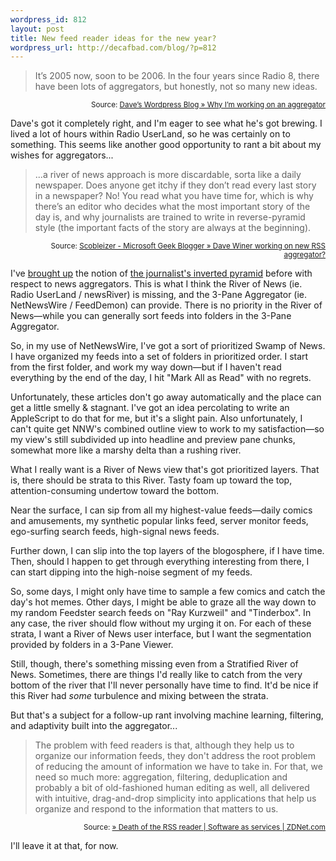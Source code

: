```yaml
--- 
wordpress_id: 812
layout: post
title: New feed reader ideas for the new year?
wordpress_url: http://decafbad.com/blog/?p=812
---
```

<blockquote cite="http://scripting.wordpress.com/2005/12/29/why-im-working-on-an-aggregator/">It’s 2005 now, soon to be 2006. In the four years since Radio 8, there have been lots of aggregators, but honestly, not so many new ideas.</blockquote>
<small style="text-align:right; display:block">Source: <a href="http://scripting.wordpress.com/2005/12/29/why-im-working-on-an-aggregator/">Dave’s Wordpress Blog » Why I’m working on an aggregator</a></small>

Dave's got it completely right, and I'm eager to see what he's got brewing.  I lived a lot of hours within Radio UserLand, so he was certainly on to something.  This seems like another good opportunity to rant a bit about my wishes for aggregators...

<blockquote cite="http://scobleizer.wordpress.com/2005/12/29/dave-winer-working-on-new-rss-aggregator/">...a river of news approach is more discardable, sorta like a daily newspaper. Does anyone get itchy if they don’t read every last story in a newspaper? No! You read what you have time for, which is why there’s an editor who decides what the most important story of the day is, and why journalists are trained to write in reverse-pyramid style (the important facts of the story are always at the beginning).</blockquote>
<small style="text-align:right; display:block">Source: <a href="http://scobleizer.wordpress.com/2005/12/29/dave-winer-working-on-new-rss-aggregator/">Scobleizer - Microsoft Geek Blogger » Dave Winer working on new RSS aggregator?</a></small>

I've [brought up][bu] the notion of [the journalist's inverted pyramid][ip] before with respect to news aggregators.  This is what I think the River of News (ie. Radio UserLand / newsRiver) is missing, and the 3-Pane Aggregator (ie. NetNewsWire / FeedDemon) can provide.  There is no priority in the River of News—while you can generally sort feeds into folders in the 3-Pane Aggregator.  

[ip]: http://mtsu32.mtsu.edu:11178/171/pyramid.htm
[bu]: http://decafbad.com/blog/2004/06/14/info-freako-or-whos-already-past-arguing-about-syndication-formats

So, in my use of NetNewsWire, I've got a sort of prioritized  Swamp of News.  I have organized my feeds into a set of folders in prioritized order.  I start from the first folder, and work my way down—but if I haven't read everything by the end of the day, I hit "Mark All as Read" with no regrets.

Unfortunately, these articles don't go away automatically and the place can get a little smelly & stagnant.  I've got an idea percolating to write an AppleScript to do that for me, but it's a slight pain.  Also unfortunately, I can't quite get NNW's combined outline view to work to my satisfaction—so my view's still subdivided up into headline and preview pane chunks, somewhat more like a marshy delta than a rushing river.

What I really want is a River of News view that's got prioritized layers.  That is, there should be strata to this River.  Tasty foam up toward the top, attention-consuming undertow toward the bottom.

Near the surface, I can sip from all my highest-value feeds—daily comics and amusements, my synthetic popular links feed, server monitor feeds, ego-surfing search feeds, high-signal news feeds.  

Further down, I can slip into the top layers of the blogosphere, if I have time.  Then, should I happen to get through everything interesting from there, I can start dipping into the high-noise segment of my feeds.

So, some days, I might only have time to sample a few comics and catch the day's hot memes.  Other days, I might be able to graze all the way down to my random Feedster search feeds on "Ray Kurzweil" and "Tinderbox".  In any case, the river should flow without my urging it on.  For each of these strata, I want a River of News user interface, but I want the segmentation provided by folders in a 3-Pane Viewer.

Still, though, there's something missing even from a Stratified River of News.  Sometimes, there are things I'd really like to catch from the very bottom of the river that I'll never personally have time to find.  It'd be nice if this River had *some* turbulence and mixing between the strata.

But that's a subject for a follow-up rant involving machine learning, filtering, and adaptivity built into the aggregator...

<blockquote cite="http://blogs.zdnet.com/SAAS/?p=80">The problem with feed readers is that, although they help us to organize our information feeds, they don't address the root problem of reducing the amount of information we have to take in. For that, we need so much more: aggregation, filtering, deduplication and probably a bit of old-fashioned human editing as well, all delivered with intuitive, drag-and-drop simplicity into applications that help us organize and respond to the information that matters to us.</blockquote>
<small style="text-align:right; display:block">Source: <a href="http://blogs.zdnet.com/SAAS/?p=80">» Death of the RSS reader | Software as services | ZDNet.com</a></small>

I'll leave it at that, for now.
